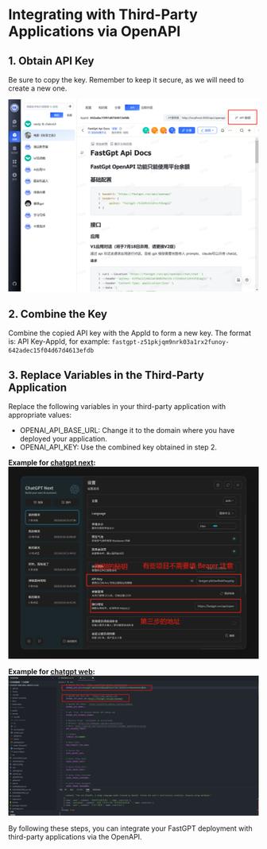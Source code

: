 # Integrating with Third-Party Applications via OpenAPI

## 1. Obtain API Key

Be sure to copy the key. Remember to keep it secure, as we will need to create a new one.

![imgs](./img1.png)

## 2. Combine the Key

Combine the copied API key with the AppId to form a new key. The format is: API Key-AppId, for example: `fastgpt-z51pkjqm9nrk03a1rx2funoy-642adec15f04d67d4613efdb`

## 3. Replace Variables in the Third-Party Application

Replace the following variables in your third-party application with appropriate values:

- OPENAI_API_BASE_URL: Change it to the domain where you have deployed your application.
- OPENAI_API_KEY: Use the combined key obtained in step 2.

**Example for [chatgpt next](https://github.com/Yidadaa/ChatGPT-Next-Web):**
![imgs](./chatgptnext.png)

**Example for [chatgpt web](https://github.com/Chanzhaoyu/chatgpt-web):**
![imgs](./chatgptweb.png)

By following these steps, you can integrate your FastGPT deployment with third-party applications via the OpenAPI.